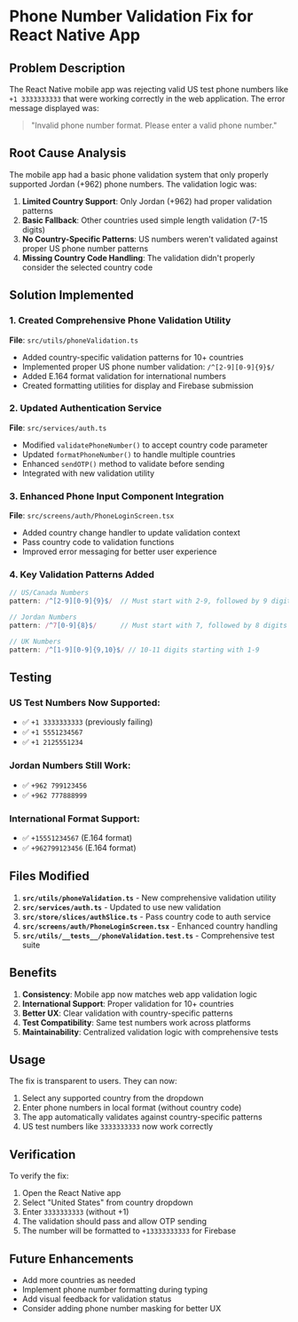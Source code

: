 # Phone Number Validation Fix for React Native App

## Problem Description

The React Native mobile app was rejecting valid US test phone numbers like `+1 3333333333` that were working correctly in the web application. The error message displayed was:

> "Invalid phone number format. Please enter a valid phone number."

## Root Cause Analysis

The mobile app had a basic phone validation system that only properly supported Jordan (+962) phone numbers. The validation logic was:

1. **Limited Country Support**: Only Jordan (+962) had proper validation patterns
2. **Basic Fallback**: Other countries used simple length validation (7-15 digits)
3. **No Country-Specific Patterns**: US numbers weren't validated against proper US phone number patterns
4. **Missing Country Code Handling**: The validation didn't properly consider the selected country code

## Solution Implemented

### 1. Created Comprehensive Phone Validation Utility

**File**: `src/utils/phoneValidation.ts`

- Added country-specific validation patterns for 10+ countries
- Implemented proper US phone number validation: `/^[2-9][0-9]{9}$/`
- Added E.164 format validation for international numbers
- Created formatting utilities for display and Firebase submission

### 2. Updated Authentication Service

**File**: `src/services/auth.ts`

- Modified `validatePhoneNumber()` to accept country code parameter
- Updated `formatPhoneNumber()` to handle multiple countries
- Enhanced `sendOTP()` method to validate before sending
- Integrated with new validation utility

### 3. Enhanced Phone Input Component Integration

**File**: `src/screens/auth/PhoneLoginScreen.tsx`

- Added country change handler to update validation context
- Pass country code to validation functions
- Improved error messaging for better user experience

### 4. Key Validation Patterns Added

```typescript
// US/Canada Numbers
pattern: /^[2-9][0-9]{9}$/  // Must start with 2-9, followed by 9 digits

// Jordan Numbers  
pattern: /^7[0-9]{8}$/      // Must start with 7, followed by 8 digits

// UK Numbers
pattern: /^[1-9][0-9]{9,10}$/ // 10-11 digits starting with 1-9
```

## Testing

### US Test Numbers Now Supported:
- ✅ `+1 3333333333` (previously failing)
- ✅ `+1 5551234567`
- ✅ `+1 2125551234`

### Jordan Numbers Still Work:
- ✅ `+962 799123456`
- ✅ `+962 777888999`

### International Format Support:
- ✅ `+15551234567` (E.164 format)
- ✅ `+962799123456` (E.164 format)

## Files Modified

1. **`src/utils/phoneValidation.ts`** - New comprehensive validation utility
2. **`src/services/auth.ts`** - Updated to use new validation
3. **`src/store/slices/authSlice.ts`** - Pass country code to auth service
4. **`src/screens/auth/PhoneLoginScreen.tsx`** - Enhanced country handling
5. **`src/utils/__tests__/phoneValidation.test.ts`** - Comprehensive test suite

## Benefits

1. **Consistency**: Mobile app now matches web app validation logic
2. **International Support**: Proper validation for 10+ countries
3. **Better UX**: Clear validation with country-specific patterns
4. **Test Compatibility**: Same test numbers work across platforms
5. **Maintainability**: Centralized validation logic with comprehensive tests

## Usage

The fix is transparent to users. They can now:

1. Select any supported country from the dropdown
2. Enter phone numbers in local format (without country code)
3. The app automatically validates against country-specific patterns
4. US test numbers like `3333333333` now work correctly

## Verification

To verify the fix:

1. Open the React Native app
2. Select "United States" from country dropdown
3. Enter `3333333333` (without +1)
4. The validation should pass and allow OTP sending
5. The number will be formatted to `+13333333333` for Firebase

## Future Enhancements

- Add more countries as needed
- Implement phone number formatting during typing
- Add visual feedback for validation status
- Consider adding phone number masking for better UX
